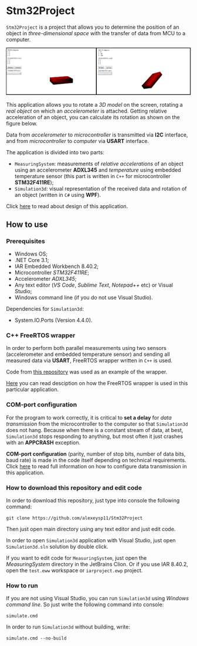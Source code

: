 # Stm32Project 

`Stm32Project` is a project that allows you to determine the position of an object in *three-dimensional space* with the transfer of data from MCU to a computer.

![RotationOnGui](Docs/img/Usage/RotationOnGui.png)

This application allows you to rotate a *3D model* on the screen, rotating a *real object* on which an *accelerometer* is attached. 
Getting relative acceleration of an object, you can calculate its rotation as shown on the figure below. 

Data from *accelerometer* to *microcontroller* is transmitted via **I2C** interface, and from *microcontroller* to *computer* via **USART** interface.

The application is divided into two parts:
- `MeasuringSystem`: measurements  of *relative accelerations* of an object using an accelerometer **ADXL345** and *temperature* using embedded temperature sensor (this part is written in `C++` for microcontroller **STM32F411RE**);
- `Simulation3d`: visual representation of the received data and rotation of an object (written in `C#` using **WPF**). 

Click [here](Docs/Design.md) to read about design of this application. 

## How to use 

### Prerequisites

- Windows OS; 
- .NET Core 3.1; 
- IAR Embedded Workbench 8.40.2; 
- Microcontroller *STM32F411RE*;
- Accelerometer *ADXL345*; 
- Any text editor (*VS Code*, *Sublime Text*, *Notepad++* etc) or Visual Studio; 
- Windows command line (if you do not use Visual Studio). 

Dependencies for `Simulation3d`: 
- System.IO.Ports (Version 4.4.0). 

### C++ FreeRTOS wrapper 

In order to perform both parallel measurements using two sensors (accelerometer and embedded temperature sensor) and sending all measured data via **USART**, FreeRTOS wrapper written in `C++` is used. 

Code from [this repository](https://github.com/lamer0k/RtosWrapper) was used as an example of the wrapper. 

[Here](MeasuringSystem/README.adoc) you can read desciption on how the FreeRTOS wrapper is used in this particular application. 

### COM-port configuration

For the program to work correctly, it is critical to **set a delay** for *data transmission* from the microcontroller to the computer so that `Simulation3d` does not hang.
Because when there is a constant stream of data, at best, `Simulation3d` stops responding to anything, but most often it just crashes with an **APPCRASH** exception.

**COM-port configuration** (parity, number of stop bits, number of data bits, baud rate) is made in the code itself depending on technical requirements.
Click [here](Docs/DataTransmission.md) to read full information on how to configure data transmission in this application. 

### How to download this repository and edit code 

In order to download this repository, just type into console the following command: 
```
git clone https://github.com/alexeysp11/Stm32Project
```

Then just open main directory using any text editor and just edit code. 

In order to open `Simulation3d` application with Visual Studio, just open `Simulation3d.sln` solution by double click. 

If you want to edit code for `MeasuringSystem`, just open the *MeasuringSystem* directory in the JetBrains Clion. 
Or if you use IAR 8.40.2, open the `test.eww` workspace or `iarproject.ewp` project.

### How to run 

If you are not using Visual Studio, you can run `Simulation3d` using *Windows command line*. 
So just write the following command into console: 
```
simulate.cmd
```

In order to run `Simulation3d` without building, write: 
```
simulate.cmd --no-build
```

